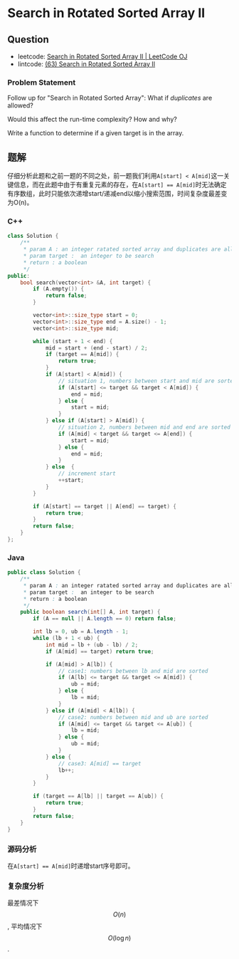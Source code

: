 # Search in Rotated Sorted Array II

## Question

* leetcode: [Search in Rotated Sorted Array II \| LeetCode OJ](https://leetcode.com/problems/search-in-rotated-sorted-array-ii/)
* lintcode: [\(63\) Search in Rotated Sorted Array II](http://www.lintcode.com/en/problem/search-in-rotated-sorted-array-ii/)

### Problem Statement

Follow up for "Search in Rotated Sorted Array": What if _duplicates_ are allowed?

Would this affect the run-time complexity? How and why?

Write a function to determine if a given target is in the array.

## 题解

仔细分析此题和之前一题的不同之处，前一题我们利用`A[start] < A[mid]`这一关键信息，而在此题中由于有重复元素的存在，在`A[start] == A[mid]`时无法确定有序数组，此时只能依次递增start/递减end以缩小搜索范围，时间复杂度最差变为O\(n\)。

### C++

```cpp
class Solution {
    /**
     * param A : an integer ratated sorted array and duplicates are allowed
     * param target :  an integer to be search
     * return : a boolean
     */
public:
    bool search(vector<int> &A, int target) {
        if (A.empty()) {
            return false;
        }

        vector<int>::size_type start = 0;
        vector<int>::size_type end = A.size() - 1;
        vector<int>::size_type mid;

        while (start + 1 < end) {
            mid = start + (end - start) / 2;
            if (target == A[mid]) {
                return true;
            }
            if (A[start] < A[mid]) {
                // situation 1, numbers between start and mid are sorted
                if (A[start] <= target && target < A[mid]) {
                    end = mid;
                } else {
                    start = mid;
                }
            } else if (A[start] > A[mid]) {
                // situation 2, numbers between mid and end are sorted
                if (A[mid] < target && target <= A[end]) {
                    start = mid;
                } else {
                    end = mid;
                }
            } else  {
                // increment start
                ++start;
            }
        }

        if (A[start] == target || A[end] == target) {
            return true;
        }
        return false;
    }
};
```

### Java

```java
public class Solution {
    /**
     * param A : an integer ratated sorted array and duplicates are allowed
     * param target :  an integer to be search
     * return : a boolean
     */
    public boolean search(int[] A, int target) {
        if (A == null || A.length == 0) return false;

        int lb = 0, ub = A.length - 1;
        while (lb + 1 < ub) {
            int mid = lb + (ub - lb) / 2;
            if (A[mid] == target) return true;

            if (A[mid] > A[lb]) {
                // case1: numbers between lb and mid are sorted
                if (A[lb] <= target && target <= A[mid]) {
                    ub = mid;
                } else {
                    lb = mid;
                }
            } else if (A[mid] < A[lb]) {
                // case2: numbers between mid and ub are sorted
                if (A[mid] <= target && target <= A[ub]) {
                    lb = mid;
                } else {
                    ub = mid;
                }
            } else {
                // case3: A[mid] == target
                lb++;
            }
        }

        if (target == A[lb] || target == A[ub]) {
            return true;
        }
        return false;
    }
}
```

### 源码分析

在`A[start] == A[mid]`时递增start序号即可。

### 复杂度分析

最差情况下 $$O(n)$$, 平均情况下 $$O(\log n)$$.

